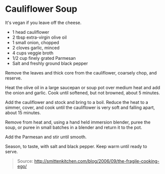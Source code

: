Cauliflower Soup
================
It's vegan if you leave off the cheese.

- 1 head cauliflower
- 2 tbsp extra-virgin olive oil
- 1 small onion, chopped
- 2 cloves garlic, minced
- 4 cups veggie broth
- 1/2 cup finely grated Parmesan
- Salt and freshly ground black pepper

Remove the leaves and thick core from the cauliflower, coarsely chop, and reserve.

Heat the olive oil in a large saucepan or soup pot over medium heat and add the onion and garlic. Cook until softened, but not browned, about 5 minutes.

Add the cauliflower and stock and bring to a boil. Reduce the heat to a simmer, cover, and cook until the cauliflower is very soft and falling apart, about 15 minutes.

Remove from heat and, using a hand held immersion blender, puree the soup, or puree in small batches in a blender and return it to the pot.

Add the Parmesan and stir until smooth.

Season, to taste, with salt and black pepper. Keep warm until ready to serve.

> Source: http://smittenkitchen.com/blog/2006/09/the-fragile-cooking-ego/
